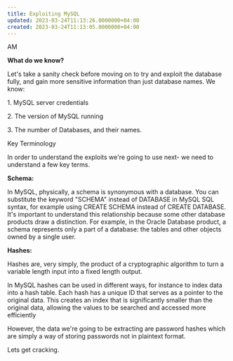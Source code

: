 ```yaml
---
title: Exploiting MySQL
updated: 2023-03-24T11:13:26.0000000+04:00
created: 2023-03-24T11:13:05.0000000+04:00
---
```


AM

**What do we know?**

Let's take a sanity check before moving on to try and exploit the database fully, and gain more sensitive information than just database names. We know:

1\. MySQL server credentials

2\. The version of MySQL running

3\. The number of Databases, and their names.

Key Terminology

In order to understand the exploits we're going to use next- we need to understand a few key terms.

**Schema:**

In MySQL, physically, a schema is synonymous with a database. You can substitute the keyword "SCHEMA" instead of DATABASE in MySQL SQL syntax, for example using CREATE SCHEMA instead of CREATE DATABASE. It's important to understand this relationship because some other database products draw a distinction. For example, in the Oracle Database product, a schema represents only a part of a database: the tables and other objects owned by a single user.

**Hashes:**

Hashes are, very simply, the product of a cryptographic algorithm to turn a variable length input into a fixed length output.

In MySQL hashes can be used in different ways, for instance to index data into a hash table. Each hash has a unique ID that serves as a pointer to the original data. This creates an index that is significantly smaller than the original data, allowing the values to be searched and accessed more efficiently

However, the data we're going to be extracting are password hashes which are simply a way of storing passwords not in plaintext format.

Lets get cracking.
